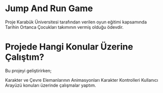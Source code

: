 # Jump And Run Game

Proje Karabük Üniversitesi tarafından verilen oyun eğitimi kapsamında Tarihin Ortanca Çocukları takımının vermiş olduğu ödevdir.

# Projede Hangi Konular Üzerine Çalıştım?

Bu projeyi geliştirirken;

Karakter ve Çevre Elemanlarının Animasyonları
Karakter Kontrolleri
Kullanıcı Arayüzü 
konuları üzerinde çalışmalar yaptım.

